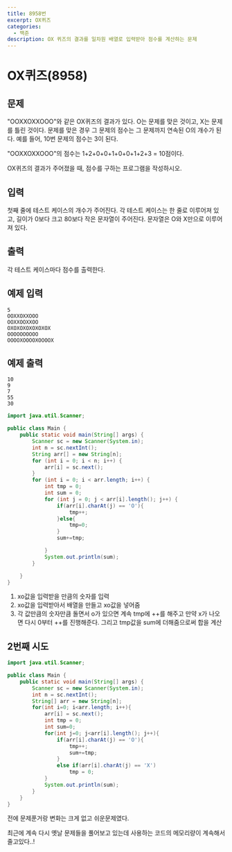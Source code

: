 ```yaml
---
title: 8958번
excerpt: OX퀴즈
categories:
  - 백준
description: OX 퀴즈의 결과를 일차원 배열로 입력받아 점수를 계산하는 문제
---
```


# OX퀴즈(8958)

## 문제

"OOXXOXXOOO"와 같은 OX퀴즈의 결과가 있다. O는 문제를 맞은 것이고, X는 문제를 틀린 것이다. 문제를 맞은 경우 그 문제의 점수는 그 문제까지 연속된 O의 개수가 된다. 예를 들어, 10번 문제의 점수는 3이 된다.

"OOXXOXXOOO"의 점수는 1+2+0+0+1+0+0+1+2+3 = 10점이다.

OX퀴즈의 결과가 주어졌을 때, 점수를 구하는 프로그램을 작성하시오.

## 입력

첫째 줄에 테스트 케이스의 개수가 주어진다. 각 테스트 케이스는 한 줄로 이루어져 있고, 길이가 0보다 크고 80보다 작은 문자열이 주어진다. 문자열은 O와 X만으로 이루어져 있다.

## 출력

각 테스트 케이스마다 점수를 출력한다.

## 예제 입력

```
5
OOXXOXXOOO
OOXXOOXXOO
OXOXOXOXOXOXOX
OOOOOOOOOO
OOOOXOOOOXOOOOX
```

## 예제 출력

```
10
9
7
55
30
```

```java
import java.util.Scanner;

public class Main {
    public static void main(String[] args) {
        Scanner sc = new Scanner(System.in);
        int n = sc.nextInt();
        String arr[] = new String[n];
        for (int i = 0; i < n; i++) {
            arr[i] = sc.next();
        }
        for (int i = 0; i < arr.length; i++) {
            int tmp = 0;
            int sum = 0;
            for (int j = 0; j < arr[i].length(); j++) {
                if(arr[i].charAt(j) == 'O'){
                    tmp++;
                }else{
                    tmp=0;
                }
                sum+=tmp;

            }
            System.out.println(sum);
        }

    }
}
```

1. xo값을 입력받을 만큼의 숫자를 입력
2. xo값을 입력받아서 배열을 만들고 xo값을 넣어줌
3. 각 값만큼의 숫자만큼 돌면서 o가 있으면 계속 tmp에 ++를 해주고 만약 x가 나오면 다시 0부터 ++를 진행해준다. 그리고 tmp값을 sum에 더해줌으로써 합을 계산

## 2번째 시도

```java
import java.util.Scanner;

public class Main {
    public static void main(String[] args) {
        Scanner sc = new Scanner(System.in);
        int n = sc.nextInt();
        String[] arr = new String[n];
        for(int i=0; i<arr.length; i++){
            arr[i] = sc.next();
            int tmp = 0;
            int sum=0;
            for(int j=0; j<arr[i].length(); j++){
                if(arr[i].charAt(j) == 'O'){
                    tmp++;
                    sum+=tmp;
                }
                else if(arr[i].charAt(j) == 'X')
                    tmp = 0;
            }
            System.out.println(sum);
        }
    }
}
```

전에 문제푼거랑 변화는 크게 없고 쉬운문제였다.

최근에 계속 다시 옛날 문제들을 풀어보고 있는데 사용하는 코드의 메모리량이 계속해서 줄고있다..!
